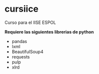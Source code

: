 # cursiice
Curso para el IISE ESPOL

**Requiere las siguientes librerias de python**

* pandas
* lxml
* BeautifulSoup4
* requests
* pulp
* xlrd
